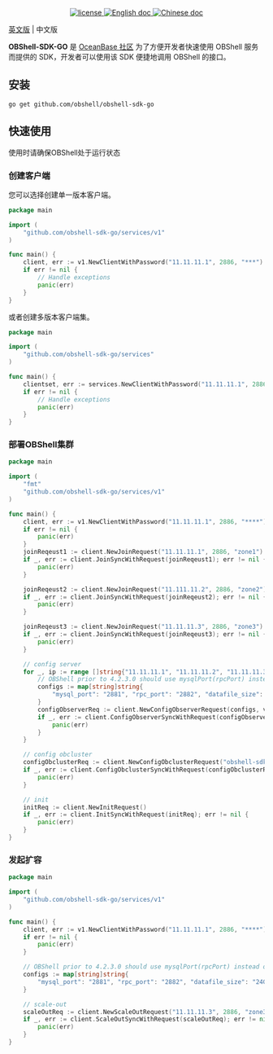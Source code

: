 <p align="center">
    <a href="https://github.com/oceanbase/oceanbase/blob/master/LICENSE">
        <img alt="license" src="https://img.shields.io/badge/license-Apache--2.0-blue" />
    </a>
    <a href="https://en.oceanbase.com/docs/oceanbase-database">
        <img alt="English doc" src="https://img.shields.io/badge/docs-English-blue" />
    </a>
    <a href="https://www.oceanbase.com/docs/oceanbase-database-cn">
        <img alt="Chinese doc" src="https://img.shields.io/badge/文档-简体中文-blue" />
    </a>
</p>

[英文版](README.md) | 中文版

**OBShell-SDK-GO** 是 [OceanBase 社区](https://open.oceanbase.com/) 为了方便开发者快速使用 OBShell 服务而提供的 SDK，开发者可以使用该 SDK 便捷地调用 OBShell 的接口。

## 安装
```shell
go get github.com/obshell/obshell-sdk-go
```

## 快速使用
使用时请确保OBShell处于运行状态
### 创建客户端
您可以选择创建单一版本客户端。
``` GO
package main

import (
	"github.com/obshell-sdk-go/services/v1"
)

func main() {
	client, err := v1.NewClientWithPassword("11.11.11.1", 2886, "***")
	if err != nil {
        // Handle exceptions
		panic(err)
	}
}
```
或者创建多版本客户端集。
``` GO
package main

import (
	"github.com/obshell-sdk-go/services"
)

func main() {
	clientset, err := services.NewClientWithPassword("11.11.11.1", 2886, "****")
	if err != nil {
        // Handle exceptions
		panic(err)
	}
}
```
### 部署OBShell集群
``` GO
package main

import (
    "fmt"
	"github.com/obshell-sdk-go/services/v1"
)

func main() {
	client, err := v1.NewClientWithPassword("11.11.11.1", 2886, "****")
	if err != nil {
		panic(err)
	}
	joinReqeust1 := client.NewJoinRequest("11.11.11.1", 2886, "zone1")
	if _, err := client.JoinSyncWithRequest(joinReqeust1); err != nil {
		panic(err)
	}

	joinReqeust2 := client.NewJoinRequest("11.111.11.2", 2886, "zone2")
	if _, err := client.JoinSyncWithRequest(joinReqeust2); err != nil {
		panic(err)
	}

	joinReqeust3 := client.NewJoinRequest("11.11.11.3", 2886, "zone3")
	if _, err := client.JoinSyncWithRequest(joinReqeust3); err != nil {
		panic(err)
	}

	// config server
	for _, ip := range []string{"11.11.11.1", "11.11.11.2", "11.11.11.3"} {
		// OBShell prior to 4.2.3.0 should use mysqlPort(rpcPort) instead of mysql_port(rpc_port).
		configs := map[string]string{
			"mysql_port": "2881", "rpc_port": "2882", "datafile_size": "24G", "cpu_count": "16", "memory_limit": "16G", "system_memory": "8G", "log_disk_size": "24G",
		}
		configObserverReq := client.NewConfigObserverRequest(configs, v1.SCOPE_SERVER, fmt.Sprintf("%s:2886", ip))
		if _, err := client.ConfigObserverSyncWithRequest(configObserverReq); err != nil {
			panic(err)
		}
	}

	// config obcluster
	configObclusterReq := client.NewConfigObclusterRequest("obshell-sdk-test", 12358).SetRootPwd("****")
	if _, err := client.ConfigObclusterSyncWithRequest(configObclusterReq); err != nil {
		panic(err)
	}

	// init
	initReq := client.NewInitRequest()
	if _, err := client.InitSyncWithRequest(initReq); err != nil {
		panic(err)
	}
}
```
### 发起扩容
``` GO
package main

import (
	"github.com/obshell-sdk-go/services/v1"
)

func main() {
	client, err := v1.NewClientWithPassword("11.11.11.1", 2886, "****")
	if err != nil {
		panic(err)
	}

	// OBShell prior to 4.2.3.0 should use mysqlPort(rpcPort) instead of mysql_port(rpc_port).
	configs := map[string]string{
		"mysql_port": "2881", "rpc_port": "2882", "datafile_size": "24G", "cpu_count": "16", "memory_limit": "16G", "system_memory": "8G", "log_disk_size": "24G",
	}

	// scale-out
	scaleOutReq := client.NewScaleOutRequest("11.11.11.3", 2886, "zone3", configs)
	if _, err := client.ScaleOutSyncWithRequest(scaleOutReq); err != nil {
		panic(err)
	}
}
```

